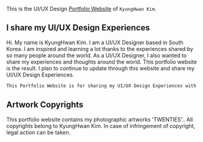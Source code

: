This is the UI/UX Design [Portfolio Website](https://khk-design.kr/) of `KyungHwan Kim`.

## I share my UI/UX Design Experiences

Hi. My name is KyungHwan Kim. I am a UI/UX Designer based in South Korea. I am inspired and learning a lot thanks to the experiences shared by so many people around the world. As a UI/UX Designer, I also wanted to share my experiences and thoughts around the world. This portfolio website is the result. I plan to continue to update through this website and share my UI/UX Design Experiences.

```bash
This Portfolio Website is for sharing my UI/UX Design Experiences with people around the world.
```

## Artwork Copyrights

This portfolio website contains my photographic artworks 'TWENTIES'.. All copyrights belong to KyungHwan Kim. In case of infringement of copyright, legal action can be taken.
